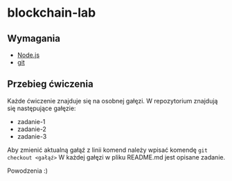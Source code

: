 # blockchain-lab

## Wymagania

- [Node.js](https://nodejs.org/en/)
- [git](https://git-scm.com/)

## Przebieg ćwiczenia

Każde ćwiczenie znajduje się na osobnej gałęzi. W repozytorium znajdują się następujące gałęzie:

- zadanie-1
- zadanie-2
- zadanie-3

Aby zmienić aktualną gałąź z linii komend należy wpisać komendę `git checkout <gałąź>`
W każdej gałęzi w pliku README.md jest opisane zadanie.

Powodzenia :)
